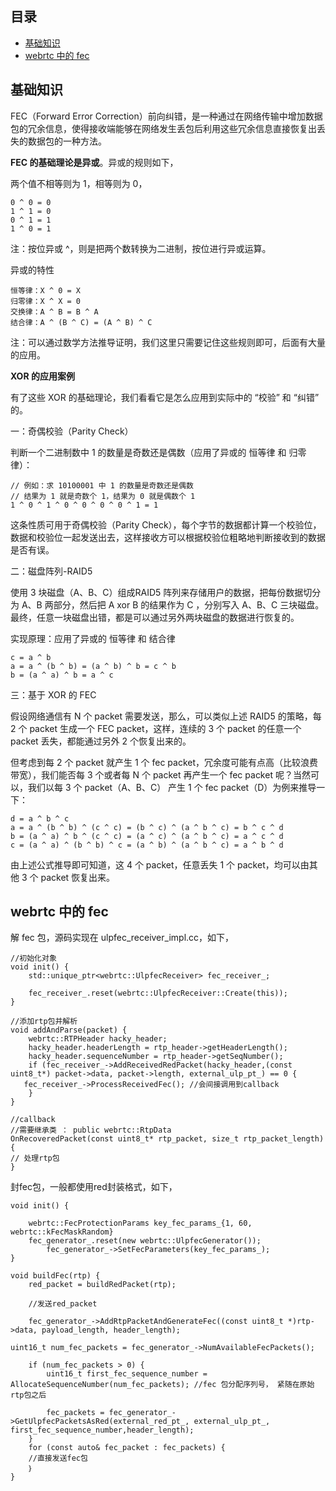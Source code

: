 ## 目录

- [基础知识](#基础知识)
- [webrtc 中的 fec](#webrtc-中的-fec)

## 基础知识

FEC（Forward Error Correction）前向纠错，是一种通过在网络传输中增加数据包的冗余信息，使得接收端能够在网络发生丢包后利用这些冗余信息直接恢复出丢失的数据包的一种方法。

**FEC 的基础理论是异或**。异或的规则如下，

两个值不相等则为 1，相等则为 0，

```
0 ^ 0 = 0
1 ^ 1 = 0
0 ^ 1 = 1
1 ^ 0 = 1
```

注：按位异或 ^，则是把两个数转换为二进制，按位进行异或运算。

异或的特性

```
恒等律：X ^ 0 = X
归零律：X ^ X = 0
交换律：A ^ B = B ^ A
结合律：A ^ (B ^ C) = (A ^ B) ^ C
```

注：可以通过数学方法推导证明，我们这里只需要记住这些规则即可，后面有大量的应用。

**XOR 的应用案例**

有了这些 XOR 的基础理论，我们看看它是怎么应用到实际中的 “校验” 和 “纠错” 的。

一：奇偶校验（Parity Check）

判断一个二进制数中 1 的数量是奇数还是偶数（应用了异或的 恒等律 和 归零律）：
```
// 例如：求 10100001 中 1 的数量是奇数还是偶数
// 结果为 1 就是奇数个 1，结果为 0 就是偶数个 1
1 ^ 0 ^ 1 ^ 0 ^ 0 ^ 0 ^ 0 ^ 1 = 1    
```

这条性质可用于奇偶校验（Parity Check），每个字节的数据都计算一个校验位，数据和校验位一起发送出去，这样接收方可以根据校验位粗略地判断接收到的数据是否有误。

二：磁盘阵列-RAID5

使用 3 块磁盘（A、B、C）组成RAID5 阵列来存储用户的数据，把每份数据切分为 A、B 两部分，然后把 A xor B 的结果作为 C ，分别写入 A、B、C 三块磁盘。最终，任意一块磁盘出错，都是可以通过另外两块磁盘的数据进行恢复的。

实现原理：应用了异或的 恒等律 和 结合律
```
c = a ^ b
a = a ^ (b ^ b) = (a ^ b) ^ b = c ^ b
b = (a ^ a) ^ b = a ^ c
```

三：基于 XOR 的 FEC

假设网络通信有 N 个 packet 需要发送，那么，可以类似上述 RAID5 的策略，每 2 个 packet 生成一个 FEC packet，这样，连续的 3 个 packet 的任意一个 packet 丢失，都能通过另外 2 个恢复出来的。

但考虑到每 2 个 packet 就产生 1 个 fec packet，冗余度可能有点高（比较浪费带宽），我们能否每 3 个或者每 N 个 packet 再产生一个 fec packet 呢？当然可以，我们以每 3 个 packet（A、B、C） 产生 1 个 fec packet（D）为例来推导一下：
```
d = a ^ b ^ c
a = a ^ (b ^ b) ^ (c ^ c) = (b ^ c) ^ (a ^ b ^ c) = b ^ c ^ d
b = (a ^ a) ^ b ^ (c ^ c) = (a ^ c) ^ (a ^ b ^ c) = a ^ c ^ d
c = (a ^ a) ^ (b ^ b) ^ c = (a ^ b) ^ (a ^ b ^ c) = a ^ b ^ d
```
由上述公式推导即可知道，这 4 个 packet，任意丢失 1 个 packet，均可以由其他 3 个 packet 恢复出来。

## webrtc 中的 fec

解 fec 包，源码实现在 ulpfec_receiver_impl.cc，如下，

```
//初始化对象
void init() {
    std::unique_ptr<webrtc::UlpfecReceiver> fec_receiver_;
 
    fec_receiver_.reset(webrtc::UlpfecReceiver::Create(this));
}  
 
//添加rtp包并解析
void addAndParse(packet) {
    webrtc::RTPHeader hacky_header;
    hacky_header.headerLength = rtp_header->getHeaderLength();
    hacky_header.sequenceNumber = rtp_header->getSeqNumber();
    if (fec_receiver_->AddReceivedRedPacket(hacky_header,(const uint8_t*) packet->data, packet->length, external_ulp_pt_) == 0 {
   fec_receiver_->ProcessReceivedFec(); //会间接调用到callback
    }
}
 
//callback 
//需要继承类 ： public webrtc::RtpData
OnRecoveredPacket(const uint8_t* rtp_packet, size_t rtp_packet_length) {
// 处理rtp包
}
```

封fec包，一般都使用red封装格式，如下，

```
void init() {
 
    webrtc::FecProtectionParams key_fec_params_{1, 60, webrtc::kFecMaskRandom}
    fec_generator_.reset(new webrtc::UlpfecGenerator());
        fec_generator_->SetFecParameters(key_fec_params_);
}
 
void buildFec(rtp) {
    red_packet = buildRedPacket(rtp);
 
    //发送red_packet
 
    fec_generator_->AddRtpPacketAndGenerateFec((const uint8_t *)rtp->data, payload_length, header_length);
 
uint16_t num_fec_packets = fec_generator_->NumAvailableFecPackets();
 
    if (num_fec_packets > 0) {
        uint16_t first_fec_sequence_number = AllocateSequenceNumber(num_fec_packets); //fec 包分配序列号， 紧随在原始rtp包之后
 
        fec_packets = fec_generator_->GetUlpfecPacketsAsRed(external_red_pt_, external_ulp_pt_, first_fec_sequence_number,header_length);
    }
    for (const auto& fec_packet : fec_packets) {
    //直接发送fec包
    ｝
}
```
